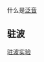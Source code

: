 什么是[泛音](https://zhuanlan.zhihu.com/p/86885232)


## 驻波
[驻波实验](https://www.bilibili.com/video/BV16D4y1X7nS)